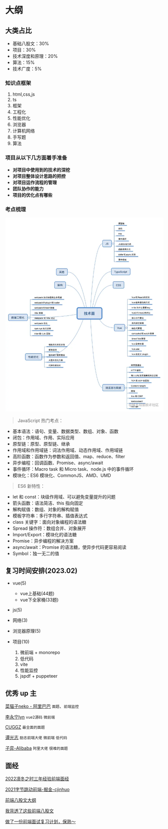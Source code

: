 # 大纲

## 大类占比

- 基础八股文：30%
- 项目：30%
- 技术深度和原理：20%
- 算法：15%
- 技术广度：5%

### 知识点框架

1. html,css,js
2. ts
3. 框架
4. 工程化
5. 性能优化
6. 浏览器
7. 计算机网络
8. 手写题
9. 算法

### 项目从以下几方面着手准备

- **对项目中使用到的技术的深挖**
- **对项目整体设计思路的把控**
- **对项目运作流程的管理**
- **团队协作的能力**
- **项目的优化点有哪些**

### 考点梳理

![](../../assets/point-map.png)


> JavaScript 热门考点：

- 基本语法：语句、变量、数据类型、数组、对象、函数
- 闭包：作用域、作用、实际应用
- 原型链：原型、原型链、继承
- 作用域和作用域链：词法作用域、动态作用域、作用域链
- 高阶函数：函数作为参数和返回值、map、reduce、filter
- 异步编程：回调函数、Promise、async/await
- 事件循环：Macro task 和 Micro task、node.js 中的事件循环
- 模块化：ES6 模块化、CommonJS、AMD、UMD


> ES6 新特性：

- let 和 const：块级作用域、可以避免变量提升的问题
- 箭头函数：语法简洁、this 指向固定
- 解构赋值：数组、对象的解构赋值
- 模板字符串：多行字符串、插值表达式
- class 关键字：面向对象编程的语法糖
- Spread 操作符：数组合并、对象展开
- Import/Export：模块化的语法糖
- Promise：异步编程的解决方案
- async/await：Promise 的语法糖，使异步代码更容易阅读
- Symbol：独一无二的值



##  复习时间安排(2023.02)

- vue(5)
  - vue上基础(44题)
  - vue下全家桶(33题)

- js(5)

- 网络(3)

- 浏览器原理(5)

- 项目(10)
  1. 微前端 + monorepo
  2. 低代码
  3. vite
  4. 性能监控
  5. jspdf + puppeteer


## 优秀 up 主

[菜猫子neko - 阿里巴巴](https://juejin.cn/user/2885585707211437) `面题`、`前端监控`

[李永宁lyn](http://github.com/liyongning) `vue2源码` `微前端`

[CUGGZ](https://www.yuque.com/cuggz) `最全面的面题`

[谭光志](https://github.com/woai3c) `励志前端大佬` `微前端` `低代码`

[子弈-Alibaba](https://juejin.cn/user/3227821870163176/posts) `阿里大佬` `很难的面题`

## 面经  

[2022凛冬之时三年经验前端面经](https://juejin.cn/post/7173316141161381924)

[2021字节跳动前端-掘金-cjinhuo](https://juejin.cn/post/6990174096554360869)

[前端八股文大纲](https://www.i4k.xyz/article/NumbSilver/116891971)

[我背透了这些前端八股文](https://blog.csdn.net/Y0W1as5eg37urFdS/article/details/113777492)

[做了一份前端面试复习计划，保熟～](https://juejin.cn/post/7061588533214969892)

